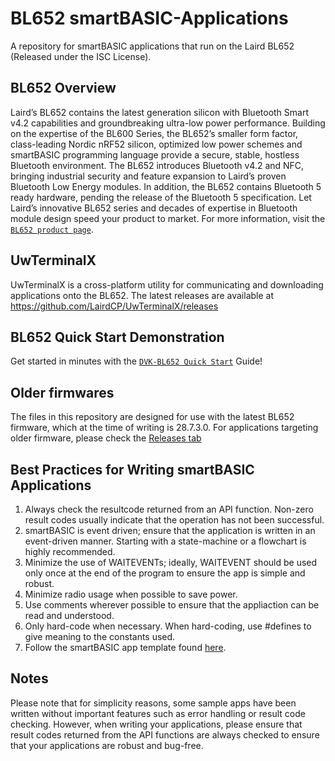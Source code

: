 BL652 smartBASIC-Applications
=============================

A repository for smartBASIC applications that run on the Laird BL652 (Released under the ISC License).

BL652 Overview
------------
Laird’s BL652 contains the latest generation silicon with Bluetooth Smart v4.2 capabilities and groundbreaking ultra-low power performance. Building on the expertise of the BL600 Series, the BL652’s smaller form factor, class-leading Nordic nRF52 silicon, optimized low power schemes and smartBASIC programming language provide a secure, stable, hostless Bluetooth environment. The BL652 introduces Bluetooth v4.2 and NFC, bringing industrial security and feature expansion to Laird’s proven Bluetooth Low Energy modules. In addition, the BL652 contains Bluetooth 5 ready hardware, pending the release of the Bluetooth 5 specification. Let Laird’s innovative BL652 series and decades of expertise in Bluetooth module design speed your product to market. For more information, visit the [`BL652 product page`](https://www.lairdconnect.com/wireless-modules/bluetooth-modules/bluetooth-5-modules/bl652-series-bluetooth-v5-nfc).

UwTerminalX
-----------
UwTerminalX is a cross-platform utility for communicating and downloading applications onto the BL652. The latest releases are available at https://github.com/LairdCP/UwTerminalX/releases

BL652 Quick Start Demonstration
-------------------------------
Get started in minutes with the [`DVK-BL652 Quick Start`](https://www.lairdconnect.com/bl652-quick-start) Guide!

Older firmwares
-------------------------------
The files in this repository are designed for use with the latest BL652 firmware, which at the time of writing is 28.7.3.0. For applications targeting older firmware, please check the [Releases tab](https://github.com/LairdCP/BL652-Applications/releases)

Best Practices for Writing smartBASIC Applications
-------------------------------
1. Always check the resultcode returned from an API function. Non-zero result codes usually indicate that the operation has not been successful.
2. smartBASIC is event driven; ensure that the application is written in an event-driven manner. Starting with a state-machine or a flowchart is highly recommended.
3. Minimize the use of WAITEVENTs; ideally, WAITEVENT should be used only once at the end of the program to ensure the app is simple and robust.
4. Minimize radio usage when possible to save power.
5. Use comments wherever possible to ensure that the appliaction can be read and understood.
6. Only hard-code when necessary. When hard-coding, use #defines to give meaning to the constants used.
7. Follow the smartBASIC app  template found [here](https://github.com/LairdCP/BL652-Applications/blob/master/Applications/ttt.template.sb).

Notes
-------------------------------
Please note that for simplicity reasons, some sample apps have been written without important features such as error handling or result code checking. However, when writing your applications, please ensure that result codes returned from the API functions are always checked to ensure that your applications are robust and bug-free.
